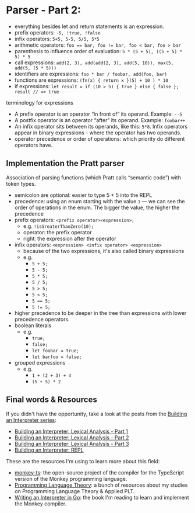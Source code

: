 # Parser - Part 2:

- everything besides let and return statements is an expression.
- prefix operators: `-5, !true, !false`
- infix operators: `5+5, 5-5, 5/5, 5*5`
- arithmetic operators: `foo == bar, foo != bar, foo < bar, foo > bar`
- parenthesis to influence order of evaluation: `5 * (5 + 5), ((5 + 5) * 5) * 5`
- call expressions: `add(2, 3), add(add(2, 3), add(5, 10)), max(5, add(5, (5 * 5)))`
- identifiers are expressions: `foo * bar / foobar, add(foo, bar)`
- functions are expressions: `(fn(x) { return x }(5) + 10 ) * 10`
- if expressions: `let result = if (10 > 5) { true } else { false }; result // => true`

terminology for expressions

- A prefix operator is an operator “in front of” its operand. Example: `--5`
- A postfix operator is an operator “after” its operand. Example: `foobar++`
- An infix operator sits between its operands, like this: `5*8`. Infix operators appear in binary expressions - where the operator has two operands.
- operator precedence or order of operations: which priority do different operators have.

## Implementation the Pratt parser

Association of parsing functions (which Pratt calls “semantic code”) with token types.

- semicolon are optional: easier to type 5 + 5 into the REPL
- precedence: using an enum starting with the value `1` — we can see the order of operations in the enum. The bigger the value, the higher the precedence
- prefix operators: `<prefix operator><expression>;`
  - e.g. `!isGreaterThanZero(10);`
  - operator: the prefix operator
  - right: the expression after the operator
- infix operators: `<expression> <infix operator> <expression>`
  - because of the two expressions, it's also called binary expressions
  - e.g.
    - `5 + 5;`
    - `5 - 5;`
    - `5 * 5;`
    - `5 / 5;`
    - `5 > 5;`
    - `5 < 5;`
    - `5 == 5;`
    - `5 != 5;`
- higher precedence to be deeper in the tree than expressions with lower precedence operators.
- boolean literals
  - e.g.
    - `true;`
    - `false;`
    - `let foobar = true;`
    - `let barfoo = false;`
- grouped expressions
  - e.g.
    - `1 + (2 + 3) + 4`
    - `(5 + 5) * 2`

## Final words & Resources

If you didn't have the opportunity, take a look at the posts from the [Building an Interpreter series](https://leandrotk.github.io/series/building-an-interpreter/):

- [Building an Interpreter: Lexical Analysis - Part 1](https://leandrotk.github.io/series/building-an-interpreter/building-an-interpreter-lexical-analysis-part-1.html)
- [Building an Interpreter: Lexical Analysis - Part 2](https://leandrotk.github.io/series/building-an-interpreter/building-an-interpreter-lexical-analysis-part-2.html)
- [Building an Interpreter: Lexical Analysis - Part 3](https://leandrotk.github.io/series/building-an-interpreter/building-an-interpreter-lexical-analysis-part-3.html)
- [Building an Interpreter: REPL](https://leandrotk.github.io/series/building-an-interpreter/building-an-interpreter-repl.html)

These are the resources I'm using to learn more about this field:

- [monkey-ts](https://github.com/leandrotk/monkey-ts): the open-source project of the compiler for the TypeScript version of the Monkey programming language.
- [Programming Language Theory](https://github.com/leandrotk/programming-language-theory): a bunch of resources about my studies on Programming Language Theory & Applied PLT.
- [Writing an Interpreter in Go](https://www.goodreads.com/book/show/32681092-writing-an-interpreter-in-go): the book I'm reading to learn and implement the Monkey compiler.
